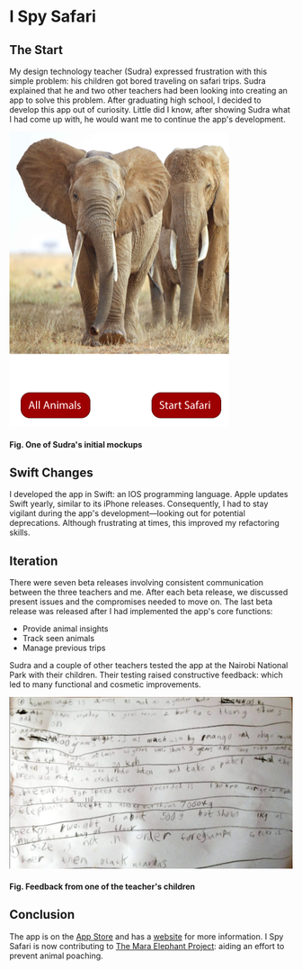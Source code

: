 # I Spy Safari

## The Start

My design technology teacher (Sudra) expressed frustration with this simple problem: his children got bored traveling on safari trips. Sudra explained that he and two other teachers had been looking into creating an app to solve this problem. After graduating high school, I decided to develop this app out of curiosity. Little did I know, after showing Sudra what I had come up with, he would want me to continue the app's development. 

![](/static/media/ISS_v1.b73a996bc17cd1162e23.png)
#### Fig. One of Sudra's initial mockups

## Swift Changes

I developed the app in Swift: an IOS programming language. Apple updates Swift yearly, similar to its iPhone releases. Consequently, I had to stay vigilant during the app's development—looking out for potential deprecations. Although frustrating at times, this improved my refactoring skills.

## Iteration

There were seven beta releases involving consistent communication between the three teachers and me. After each beta release, we discussed present issues and the compromises needed to move on. The last beta release was released after I had implemented the app's core functions:
- Provide animal insights
- Track seen animals
- Manage previous trips

Sudra and a couple of other teachers tested the app at the Nairobi National Park with their children. Their testing raised constructive feedback: which led to many functional and cosmetic improvements. 


![](/static/media/ISS_feedback.869f40907e52c81f6d64.jpeg)
#### Fig. Feedback from one of the teacher's children

## Conclusion 

The app is on the [App Store](https://apps.apple.com/us/app/i-spy-safari/id1564427163) and has a [website](http://ispysafari.com/) for more information. I Spy Safari is now contributing to [The Mara Elephant Project](https://maraelephantproject.org/): aiding an effort to prevent animal poaching.
